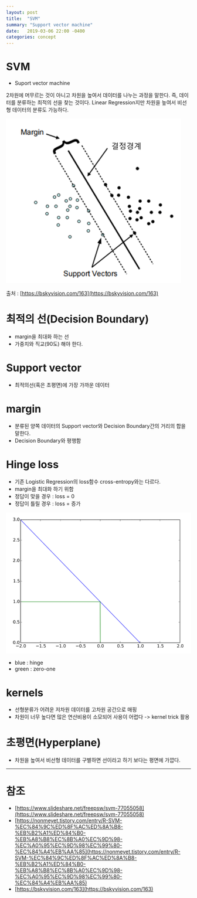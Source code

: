 ```yaml
---
layout: post
title:  "SVM"
summary: "Support vector machine"
date:   2019-03-06 22:00 -0400
categories: concept
---
```


# SVM
- Suport vector machine

2차원에 머무르는 것이 아니고 차원을 높여서 데이터를 나누는 과정을 말한다. 즉, 데이터를 분류하는 최적의 선을 찾는 것이다. Linear Regression지만 차원을 높여서 비선형 데이터의 분류도 가능하다.



![svm](/assets/img/post_img/ml/svm.PNG)



출처 : [https://bskyvision.com/163](https://bskyvision.com/163)


# 최적의 선(Decision Boundary)
- margin을 최대화 하는 선
- 가중치와 직교(90도) 해야 한다.

# Support vector
- 최적의선(혹은 초평면)에 가장 가까운 데이터

# margin
- 분류된 양쪽 데이터의 Support vector와 Decision Boundary간의 거리의 합을 말한다.
- Decision Boundary와 평행함

# Hinge loss
- 기존 Logistic Regression의 loss함수 cross-entropy와는 다르다.
- margin을 최대화 하기 위함
- 정답이 맞을 경우 : loss = 0
- 정답이 틀릴 경우 : loss = 증가



![loss](/assets/img/post_img/ml/hinge_loss.PNG)



- blue : hinge
- green : zero-one

# kernels
- 선형분류가 어려운 저차원 데이터를 고차원 공간으로 매핑
- 차원이 너무 높다면 많은 연산비용이 소모되어 사용이 어렵다 -> kernel trick 활용

# 초평면(Hyperplane)
- 차원을 높여서 비선형 데이터를 구별하면 선이라고 하기 보다는 평면에 가깝다.

---

# 참조
- [https://www.slideshare.net/freepsw/svm-77055058](https://www.slideshare.net/freepsw/svm-77055058)
- [https://nonmeyet.tistory.com/entry/R-SVM-%EC%84%9C%ED%8F%AC%ED%8A%B8-%EB%B2%A1%ED%84%B0-%EB%A8%B8%EC%8B%A0%EC%9D%98-%EC%A0%95%EC%9D%98%EC%99%80-%EC%84%A4%EB%AA%85](https://nonmeyet.tistory.com/entry/R-SVM-%EC%84%9C%ED%8F%AC%ED%8A%B8-%EB%B2%A1%ED%84%B0-%EB%A8%B8%EC%8B%A0%EC%9D%98-%EC%A0%95%EC%9D%98%EC%99%80-%EC%84%A4%EB%AA%85)
- [https://bskyvision.com/163](https://bskyvision.com/163)
